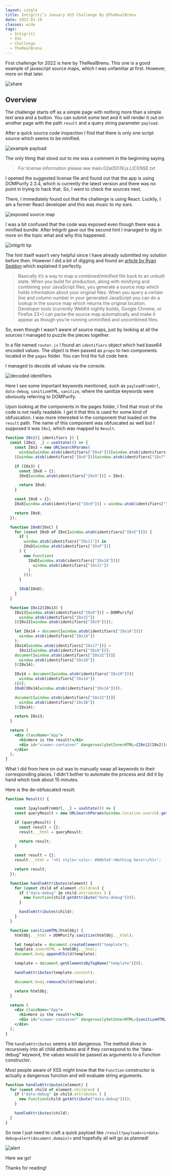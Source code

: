 ```yaml
---
layout: single
title: Intigriti’s January XSS Challenge By @TheRealBrenu
date: 2022-01-16
classes: wide
tags:
  - Intigriti
  - XSS
  - Challenge
  - TheRealBrenu
---
```


First challenge for 2022 is here by TheRealBrenu. This one is a good example of javascript source maps, which I was unfamiliar at first. However, more on that later.

![share](/assets/images/intigriti/2022/01/share.jpg)

## Overview
The challenge starts off as a simple page with nothing more than a simple text area and a button. You can submit some text and it will render it out on another page with the path `result` and a query string parameter `payload`.

After a quick source code inspection I find that there is only one script source which seems to be minified.

![example payload](/assets/images/intigriti/2022/01/example-payload.png)

The only thing that stood out to me was a comment in the beginning saying

> For license information please see main.02a05519.js.LICENSE.txt

I opened the suggested license file and found out that the app is using DOMPurify 2.3.4, which is currently the latest version and there was no point in trying to hack that. So, I went to check the sources next.

There, I immediately found out that the challenge is using React. Luckily, I am a former React developer and this was music to my ears.

![exposed source map](/assets/images/intigriti/2022/01/exposed-source-map.png)

I was a bit confused that the code was exposed even though there was a minified bundle. After Intigriti gave out the second hint I managed to dig in more on the topic what and why this happened.

![intigriti tip](/assets/images/intigriti/2022/01/intigriti-tip.png)

The hint itself wasn’t very helpful since I have already submitted my solution before then. However I did a bit of digging and found an [article by Ryan Seddon](https://developer.chrome.com/blog/sourcemaps/) which explained it perfectly.

> Basically it’s a way to map a combined/minified file back to an unbuilt state. When you build for production, along with minifying and combining your JavaScript files, you generate a source map which holds information about your original files. When you query a certain line and column number in your generated JavaScript you can do a lookup in the source map which returns the original location. Developer tools (currently WebKit nightly builds, Google Chrome, or Firefox 23+) can parse the source map automatically and make it appear as though you’re running unminified and uncombined files.

So, even though I wasn’t aware of source maps, just by looking at all the sources I managed to puzzle the pieces together.

In a file named `router.js` I found an `identifiers` object which had base64 encoded values. The object is then passed as `props` to two components located in the `pages` folder. You can find the full code here.

I managed to decode all values via the console.

![decoded identifiers](/assets/images/intigriti/2022/01/decoded-identifiers.png)

Here I see some important keywords mentioned, such as `payloadFromUrl`, `data-debug`, `sanitizeHTML`, `sanitize`, where the sanitize keywords were obviously referring to DOMPurify.

Upon looking at the components in the pages folder, I find that most of the code is not really readable. I get it that this is used for some kind of obfuscation. I was more interested in the component that loaded on the `result` path. The name of this component was obfuscated as well but I supposed it was `I0x1`, which was mapped to `Result`.

```jsx
function I0x1({ identifiers }) {
  const [I0x2, _] = useState(() => {
    const I0x3 = new URLSearchParams(
      window[window.atob(identifiers["I0x4"])][window.atob(identifiers["I0x5"])]
    )[window.atob(identifiers["I0x6"])](window.atob(identifiers["I0x7"]));

    if (I0x3) {
      const I0x8 = {};
      I0x8[window.atob(identifiers["I0x9"])] = I0x3;

      return I0x8;
    }

    const I0x8 = {};
    I0x8[window.atob(identifiers["I0x9"])] = window.atob(identifiers["I0xA"]);

    return I0x8;
  });

  function I0xB(I0xC) {
    for (const I0xD of I0xC[window.atob(identifiers["I0xE"])]) {
      if (
        window.atob(identifiers["I0x11"]) in
        I0xD[window.atob(identifiers["I0xF"])]
      ) {
        new Function(
          I0xD[window.atob(identifiers["I0x10"])](
            window.atob(identifiers["I0x11"])
          )
        )();
      }

      I0xB(I0xD);
    }
  }

  function I0x12(I0x13) {
    I0x13[window.atob(identifiers["I0x9"])] = DOMPurify[
      window.atob(identifiers["I0x15"])
    ](I0x13[window.atob(identifiers["I0x9"])]);

    let I0x14 = document[window.atob(identifiers["I0x16"])](
      window.atob(identifiers["I0x14"])
    );
    I0x14[window.atob(identifiers["I0x17"])] =
      I0x13[window.atob(identifiers["I0x9"])];
    document[window.atob(identifiers["I0x32"])][
      window.atob(identifiers["I0x18"])
    ](I0x14);

    I0x14 = document[window.atob(identifiers["I0x19"])](
      window.atob(identifiers["I0x14"])
    )[0];
    I0xB(I0x14[window.atob(identifiers["I0x1A"])]);

    document[window.atob(identifiers["I0x32"])][
      window.atob(identifiers["I0x1B"])
    ](I0x14);

    return I0x13;
  }

  return (
    <div className="App">
      <h1>Here is the result!</h1>
      <div id="viewer-container" dangerouslySetInnerHTML={I0x12(I0x2)}></div>
    </div>
  );
}
```

What I did from here on out was to manually swap all keywords to their corresponding places. I didn't bother to automate the process and did it by hand which took about 15 minutes.

Here is the de-obfuscated result:

```jsx
function Result() {

    const [payloadFromUrl, _] = useState(() => {
    const queryResult = new URLSearchParams(window.location.search).get("payload");

    if (queryResult) {
      const result = {};
      result.__html = queryResult;

      return result;
    }

    const result = {};
    result.__html = "<h1 style='color: #00bfa5'>Nothing here!</h1>";

    return result;
  });

  function handleAttributes(element) {
    for (const child of element.children) {
      if ("data-debug" in child.attributes ) {
        new Function(child.getAttribute("data-debug"))();
      }

      handleAttributes(child);
    }
  }

  function sanitizeHTML(htmlObj) {
    htmlObj.__html = DOMPurify.sanitize(htmlObj.__html);

    let template = document.createElement("template");
    template.innerHTML = htmlObj.__html;
    document.body.appendChild(template);

    template = document.getElementsByTagName("template")[0];

    handleAttributes(template.content);

    document.body.removeChild(template);

    return htmlObj;
  }

  return (
    <div className="App">
      <h1>Here is the result!</h1>
      <div id="viewer-container" dangerouslySetInnerHTML={sanitizeHTML(payloadFromUrl)}></div>
    </div>
  );
}
```

The `handleAttributes` seems a bit dangerous. The method dives in recursively into all child attributes and if they correspond to the “data-debug" keyword, the values would be passed as arguments to a Function constructor.

Most people aware of XSS might know that the `Function` constructor is actually a dangerous function and will evaluate string arguments.

```js
function handleAttributes(element) {
  for (const child of element.children) {
    if ("data-debug" in child.attributes ) {
      new Function(child.getAttribute("data-debug"))();
    }

    handleAttributes(child);
  }
}
```

So now I just need to craft a quick payload like `/result?payload=<i+data-debug=alert(document.domain)>` and hopefully all will go as planned!

![alert](/assets/images/intigriti/2022/01/alert.png)

Here we go!

Thanks for reading!